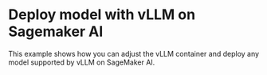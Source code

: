 # Deploy model with vLLM on Sagemaker AI

This example shows how you can adjust the vLLM container and deploy any model supported by vLLM on SageMaker AI.